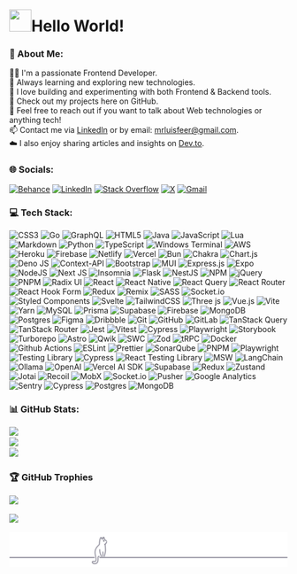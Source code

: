 <h1><img src="https://media.giphy.com/media/ObNTw8Uzwy6KQ/giphy.gif" width="40px" height="40px">Hello World!</h1>

  
### 💫 About Me:
👨‍💻 I'm a passionate Frontend Developer.<br>
🌱 Always learning and exploring new technologies.<br>
💙 I love building and experimenting with both Frontend & Backend tools.<br>
🌟 Check out my projects here on GitHub.<br>
📝 Feel free to reach out if you want to talk about Web technologies or anything tech!<br>
📫 Contact me via [LinkedIn](https://www.linkedin.com/in/tu-linkedin) or by email: mrluisfeer@gmail.com.<br>
☁️ I also enjoy sharing articles and insights on [Dev.to](https://dev.to/tuusuario).



### 🌐 Socials:
[![Behance](https://img.shields.io/badge/Behance-1769ff?logo=behance&logoColor=white)](https://behance.net/mrluisfeer) [![LinkedIn](https://img.shields.io/badge/LinkedIn-%230077B5.svg?logo=linkedin&logoColor=white)](https://linkedin.com/in/mrluisfer) [![Stack Overflow](https://img.shields.io/badge/-Stackoverflow-FE7A16?logo=stack-overflow&logoColor=white)](https://stackoverflow.com/users/mrluisfer) [![X](https://img.shields.io/badge/X-black.svg?logo=X&logoColor=white)](https://x.com/_mrluisfer)  [![Gmail](https://img.shields.io/badge/Gmail-D14836?logo=gmail&logoColor=white)](mailto:mrluisfeer@gmail.com)


### 💻 Tech Stack:

![CSS3](https://img.shields.io/badge/css3-%231572B6.svg?style=flat&logo=css3&logoColor=white)
![Go](https://img.shields.io/badge/go-%2300ADD8.svg?style=flat&logo=go&logoColor=white)
![GraphQL](https://img.shields.io/badge/-GraphQL-E10098?style=flat&logo=graphql&logoColor=white)
![HTML5](https://img.shields.io/badge/html5-%23E34F26.svg?style=flat&logo=html5&logoColor=white)
![Java](https://img.shields.io/badge/java-%23ED8B00.svg?style=flat&logo=openjdk&logoColor=white)
![JavaScript](https://img.shields.io/badge/javascript-%23323330.svg?style=flat&logo=javascript&logoColor=%23F7DF1E)
![Lua](https://img.shields.io/badge/lua-%232C2D72.svg?style=flat&logo=lua&logoColor=white)
![Markdown](https://img.shields.io/badge/markdown-%23000000.svg?style=flat&logo=markdown&logoColor=white)
![Python](https://img.shields.io/badge/python-3670A0?style=flat&logo=python&logoColor=ffdd54)
![TypeScript](https://img.shields.io/badge/typescript-%23007ACC.svg?style=flat&logo=typescript&logoColor=white)
![Windows Terminal](https://img.shields.io/badge/Windows%20Terminal-%234D4D4D.svg?style=flat&logo=windows-terminal&logoColor=white)
![AWS](https://img.shields.io/badge/AWS-%23FF9900.svg?style=flat&logo=amazon-aws&logoColor=white)
![Heroku](https://img.shields.io/badge/heroku-%23430098.svg?style=flat&logo=heroku&logoColor=white)
![Firebase](https://img.shields.io/badge/firebase-%23039BE5.svg?style=flat&logo=firebase)
![Netlify](https://img.shields.io/badge/netlify-%23000000.svg?style=flat&logo=netlify&logoColor=#00C7B7)
![Vercel](https://img.shields.io/badge/vercel-%23000000.svg?style=flat&logo=vercel&logoColor=white)
![Bun](https://img.shields.io/badge/Bun-%23000000.svg?style=flat&logo=bun&logoColor=white)
![Chakra](https://img.shields.io/badge/chakra-%234ED1C5.svg?style=flat&logo=chakraui&logoColor=white)
![Chart.js](https://img.shields.io/badge/chart.js-F5788D.svg?style=flat&logo=chart.js&logoColor=white)
![Deno JS](https://img.shields.io/badge/deno%20js-000000?style=flat&logo=deno&logoColor=white)
![Context-API](https://img.shields.io/badge/Context--Api-000000?style=flat&logo=react)
![Bootstrap](https://img.shields.io/badge/bootstrap-%238511FA.svg?style=flat&logo=bootstrap&logoColor=white)
![MUI](https://img.shields.io/badge/MUI-%230081CB.svg?style=flat&logo=mui&logoColor=white)
![Express.js](https://img.shields.io/badge/express.js-%23404d59.svg?style=flat&logo=express&logoColor=%2361DAFB)
![Expo](https://img.shields.io/badge/expo-1C1E24?style=flat&logo=expo&logoColor=#D04A37)
![NodeJS](https://img.shields.io/badge/node.js-6DA55F?style=flat&logo=node.js&logoColor=white)
![Next JS](https://img.shields.io/badge/Next-black?style=flat&logo=next.js&logoColor=white)
![Insomnia](https://img.shields.io/badge/Insomnia-black?style=flat&logo=insomnia&logoColor=5849BE)
![Flask](https://img.shields.io/badge/flask-%23000.svg?style=flat&logo=flask&logoColor=white)
![NestJS](https://img.shields.io/badge/nestjs-%23E0234E.svg?style=flat&logo=nestjs&logoColor=white)
![NPM](https://img.shields.io/badge/NPM-%23CB3837.svg?style=flat&logo=npm&logoColor=white)
![jQuery](https://img.shields.io/badge/jquery-%230769AD.svg?style=flat&logo=jquery&logoColor=white)
![PNPM](https://img.shields.io/badge/pnpm-%234a4a4a.svg?style=flat&logo=pnpm&logoColor=f69220)
![Radix UI](https://img.shields.io/badge/radix%20ui-161618.svg?style=flat&logo=radix-ui&logoColor=white)
![React](https://img.shields.io/badge/react-%2320232a.svg?style=flat&logo=react&logoColor=%2361DAFB)
![React Native](https://img.shields.io/badge/react_native-%2320232a.svg?style=flat&logo=react&logoColor=%2361DAFB)
![React Query](https://img.shields.io/badge/-React%20Query-FF4154?style=flat&logo=react%20query&logoColor=white)
![React Router](https://img.shields.io/badge/React_Router-CA4245?style=flat&logo=react-router&logoColor=white)
![React Hook Form](https://img.shields.io/badge/React%20Hook%20Form-%23EC5990.svg?style=flat&logo=reacthookform&logoColor=white)
![Redux](https://img.shields.io/badge/redux-%23593d88.svg?style=flat&logo=redux&logoColor=white)
![Remix](https://img.shields.io/badge/remix-%23000.svg?style=flat&logo=remix&logoColor=white)
![SASS](https://img.shields.io/badge/SASS-hotpink.svg?style=flat&logo=SASS&logoColor=white)
![Socket.io](https://img.shields.io/badge/Socket.io-black?style=flat&logo=socket.io&badgeColor=010101)
![Styled Components](https://img.shields.io/badge/styled--components-DB7093?style=flat&logo=styled-components&logoColor=white)
![Svelte](https://img.shields.io/badge/svelte-%23f1413d.svg?style=flat&logo=svelte&logoColor=white)
![TailwindCSS](https://img.shields.io/badge/tailwindcss-%2338B2AC.svg?style=flat&logo=tailwind-css&logoColor=white)
![Three js](https://img.shields.io/badge/threejs-black?style=flat&logo=three.js&logoColor=white)
![Vue.js](https://img.shields.io/badge/vue.js-%2335495e.svg?style=flat&logo=vuedotjs&logoColor=%234FC08D)
![Vite](https://img.shields.io/badge/vite-%23646CFF.svg?style=flat&logo=vite&logoColor=white)
![Yarn](https://img.shields.io/badge/yarn-%232C8EBB.svg?style=flat&logo=yarn&logoColor=white)
![MySQL](https://img.shields.io/badge/mysql-4479A1.svg?style=flat&logo=mysql&logoColor=white)
![Prisma](https://img.shields.io/badge/Prisma-3982CE?style=flat&logo=Prisma&logoColor=white)
![Supabase](https://img.shields.io/badge/Supabase-3ECF8E?style=flat&logo=supabase&logoColor=white)
![Firebase](https://img.shields.io/badge/firebase-a08021?style=flat&logo=firebase&logoColor=ffcd34)
![MongoDB](https://img.shields.io/badge/MongoDB-%234ea94b.svg?style=flat&logo=mongodb&logoColor=white)
![Postgres](https://img.shields.io/badge/postgres-%23316192.svg?style=flat&logo=postgresql&logoColor=white)
![Figma](https://img.shields.io/badge/figma-%23F24E1E.svg?style=flat&logo=figma&logoColor=white)
![Dribbble](https://img.shields.io/badge/Dribbble-EA4C89?style=flat&logo=dribbble&logoColor=white)
![Git](https://img.shields.io/badge/git-%23F05033.svg?style=flat&logo=git&logoColor=white)
![GitHub](https://img.shields.io/badge/github-%23121011.svg?style=flat&logo=github&logoColor=white)
![GitLab](https://img.shields.io/badge/gitlab-%23181717.svg?style=flat&logo=gitlab&logoColor=white)
![TanStack Query](https://img.shields.io/badge/TanStack%20Query-FF4154?style=flat&logo=react-query&logoColor=white)
![TanStack Router](https://img.shields.io/badge/TanStack%20Router-303030?style=flat&logo=react-router&logoColor=white)
![Jest](https://img.shields.io/badge/jest-%23C21325.svg?style=flat&logo=jest&logoColor=white)
![Vitest](https://img.shields.io/badge/vitest-6E9F18?style=flat&logo=vitest&logoColor=white)
![Cypress](https://img.shields.io/badge/cypress-17202C?style=flat&logo=cypress&logoColor=white)
![Playwright](https://img.shields.io/badge/playwright-45ba6a?style=flat&logo=playwright&logoColor=white)
![Storybook](https://img.shields.io/badge/storybook-FF4785?style=flat&logo=storybook&logoColor=white)
![Turborepo](https://img.shields.io/badge/Turborepo-262626.svg?style=flat&logo=turborepo&logoColor=white)
![Astro](https://img.shields.io/badge/Astro-0C1222?style=flat&logo=astro&logoColor=white)
![Qwik](https://img.shields.io/badge/Qwik-292929?style=flat&logo=qwik&logoColor=79C8FF)
![SWC](https://img.shields.io/badge/SWC-262626?style=flat&logo=swc&logoColor=F7DF1E)
![Zod](https://img.shields.io/badge/Zod-3a3a3a?style=flat&logo=zod&logoColor=white)
![tRPC](https://img.shields.io/badge/tRPC-2596be?style=flat&logo=trpc&logoColor=white)
![Docker](https://img.shields.io/badge/Docker-2496ED?style=flat&logo=docker&logoColor=white)
![Github Actions](https://img.shields.io/badge/GitHub_Actions-2088FF?style=flat&logo=github-actions&logoColor=white)
![ESLint](https://img.shields.io/badge/eslint-4B32C3?style=flat&logo=eslint&logoColor=white)
![Prettier](https://img.shields.io/badge/prettier-ff69b4?style=flat&logo=prettier&logoColor=white)
![SonarQube](https://img.shields.io/badge/SonarQube-4E9BCD?style=flat&logo=sonarqube&logoColor=white)
![PNPM](https://img.shields.io/badge/pnpm-%234a4a4a.svg?style=flat&logo=pnpm&logoColor=f69220)
![Playwright](https://img.shields.io/badge/playwright-45ba6a?style=flat&logo=playwright&logoColor=white)
![Testing Library](https://img.shields.io/badge/testing--library-E33332?style=flat&logo=testing-library&logoColor=white)
![Cypress](https://img.shields.io/badge/cypress-17202C?style=flat&logo=cypress&logoColor=white)
![React Testing Library](https://img.shields.io/badge/React%20Testing%20Library-E33332?style=flat&logo=testing-library&logoColor=white)
![MSW](https://img.shields.io/badge/MSW-FF6A33?style=flat&logo=msw&logoColor=white)
![LangChain](https://img.shields.io/badge/LangChain-ffc107?style=flat&logo=openai&logoColor=black)
![Ollama](https://img.shields.io/badge/Ollama-111111?style=flat&logo=openai&logoColor=white)
![OpenAI](https://img.shields.io/badge/OpenAI-412991?style=flat&logo=openai&logoColor=white)
![Vercel AI SDK](https://img.shields.io/badge/Vercel%20AI%20SDK-000000?style=flat&logo=vercel&logoColor=white)
![Supabase](https://img.shields.io/badge/Supabase-3ECF8E?style=flat&logo=supabase&logoColor=white)
![Redux](https://img.shields.io/badge/redux-%23593d88.svg?style=flat&logo=redux&logoColor=white)
![Zustand](https://img.shields.io/badge/Zustand-000000?style=flat&logo=Zustand&logoColor=white)
![Jotai](https://img.shields.io/badge/jotai-1A1A1A?style=flat&logo=jotai&logoColor=white)
![Recoil](https://img.shields.io/badge/recoil-3578E5?style=flat&logo=recoil&logoColor=white)
![MobX](https://img.shields.io/badge/mobx-FF9955?style=flat&logo=mobx&logoColor=white)
![Socket.io](https://img.shields.io/badge/Socket.io-black?style=flat&logo=socket.io&badgeColor=010101)
![Pusher](https://img.shields.io/badge/Pusher-221F3B?style=flat&logo=pusher&logoColor=white)
![Google Analytics](https://img.shields.io/badge/Google%20Analytics-E37400?style=flat&logo=google-analytics&logoColor=white)
![Sentry](https://img.shields.io/badge/Sentry-362D59?style=flat&logo=sentry&logoColor=white)
![Cypress](https://img.shields.io/badge/cypress-17202C?style=flat&logo=cypress&logoColor=white)
![Postgres](https://img.shields.io/badge/postgres-%23316192.svg?style=flat&logo=postgresql&logoColor=white)
![MongoDB](https://img.shields.io/badge/MongoDB-%234ea94b.svg?style=flat&logo=mongodb&logoColor=white)


### 📊 GitHub Stats:
![](https://github-readme-stats.vercel.app/api?username=mrLuisFer&theme=transparent&hide_border=false&include_all_commits=true&count_private=true)<br/>
![](https://github-readme-streak-stats.herokuapp.com/?user=mrLuisFer&theme=transparent&hide_border=false)<br/>
![](https://github-readme-stats.vercel.app/api/top-langs/?username=mrLuisFer&theme=transparent&hide_border=false&include_all_commits=true&count_private=true&layout=compact)

### 🏆 GitHub Trophies
![](https://github-profile-trophy.vercel.app/?username=mrLuisFer&theme=darkhub&no-frame=false&no-bg=false&margin-w=4)


[![](https://visitcount.itsvg.in/api?id=mrLuisFer&icon=0&color=0)](https://visitcount.itsvg.in)

<!-- Proudly created with GPRM ( https://gprm.itsvg.in ) -->

![Cat on line](./assets/cat-on-line.svg)
